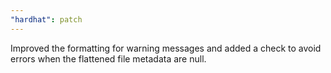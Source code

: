 ```yaml
---
"hardhat": patch
---
```


Improved the formatting for warning messages and added a check to avoid errors when the flattened file metadata are null.
